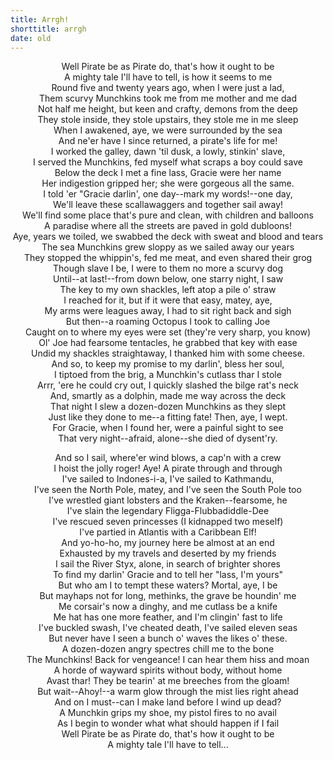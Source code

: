 ```yaml
---
title: Arrgh!
shorttitle: arrgh
date: old
---
```


<div style="text-align: center">

Well Pirate be as Pirate do, that's how it ought to be  
A mighty tale I'll have to tell, is how it seems to me  
Round five and twenty years ago, when I were just a lad,  
Them scurvy Munchkins took me from me mother and me dad  
Not half me height, but keen and crafty, demons from the deep  
They stole inside, they stole upstairs, they stole me in me sleep  
When I awakened, aye, we were surrounded by the sea  
And ne'er have I since returned, a pirate's life for me!  
I worked the galley, dawn 'til dusk, a lowly, stinkin' slave,  
I served the Munchkins, fed myself what scraps a boy could save  
Below the deck I met a fine lass, Gracie were her name  
Her indigestion gripped her; she were gorgeous all the same.  
I told 'er "Gracie darlin', one day--mark my words!--one day,  
We'll leave these scallawaggers and together sail away!  
We'll find some place that's pure and clean, with children and balloons  
A paradise where all the streets are paved in gold dubloons!  
Aye, years we toiled, we swabbed the deck with sweat and blood and tears  
The sea Munchkins grew sloppy as we sailed away our years  
They stopped the whippin's, fed me meat, and even shared their grog  
Though slave I be, I were to them no more a scurvy dog  
Until--at last!--from down below, one starry night, I saw  
The key to my own shackles, left atop a pile o' straw  
I reached for it, but if it were that easy, matey, aye,  
My arms were leagues away, I had to sit right back and sigh  
But then--a roaming Octopus I took to calling Joe  
Caught on to where my eyes were set (they're very sharp, you know)  
Ol' Joe had fearsome tentacles, he grabbed that key with ease  
Undid my shackles straightaway, I thanked him with some cheese.  
And so, to keep my promise to my darlin', bless her soul,  
I tiptoed from the brig, a Munchkin's cutlass thar I stole  
Arrr, 'ere he could cry out, I quickly slashed the bilge rat's neck  
And, smartly as a dolphin, made me way across the deck  
That night I slew a dozen-dozen Munchkins as they slept  
Just like they done to me--a fitting fate! Then, aye, I wept.  
For Gracie, when I found her, were a painful sight to see  
That very night--afraid, alone--she died of dysent'ry.  
  
And so I sail, where'er wind blows, a cap'n with a crew  
I hoist the jolly roger! Aye! A pirate through and through  
I've sailed to Indones-i-a, I've sailed to Kathmandu,  
I've seen the North Pole, matey, and I've seen the South Pole too  
I've wrestled giant lobsters and the Kraken--fearsome, he  
I've slain the legendary Fligga-Flubbadiddle-Dee  
I've rescued seven princesses (I kidnapped two meself)  
I've partied in Atlantis with a Caribbean Elf!  
And yo-ho-ho, my journey here be almost at an end  
Exhausted by my travels and deserted by my friends  
I sail the River Styx, alone, in search of brighter shores  
To find my darlin' Gracie and to tell her "lass, I'm yours"  
But who am I to tempt these waters? Mortal, aye, I be  
But mayhaps not for long, methinks, the grave be houndin' me  
Me corsair's now a dinghy, and me cutlass be a knife  
Me hat has one more feather, and I'm clingin' fast to life  
I've buckled swash, I've cheated death, I've sailed eleven seas  
But never have I seen a bunch o' waves the likes o' these.  
A dozen-dozen angry spectres chill me to the bone  
The Munchkins! Back for vengeance! I can hear them hiss and moan  
A horde of wayward spirits without body, without home  
Avast thar! They be tearin' at me breeches from the gloam!  
But wait--Ahoy!--a warm glow through the mist lies right ahead  
And on I must--can I make land before I wind up dead?  
A Munchkin grips my shoe, my pistol fires to no avail  
As I begin to wonder what what should happen if I fail  
Well Pirate be as Pirate do, that's how it ought to be  
A mighty tale I'll have to tell...  

</div>
